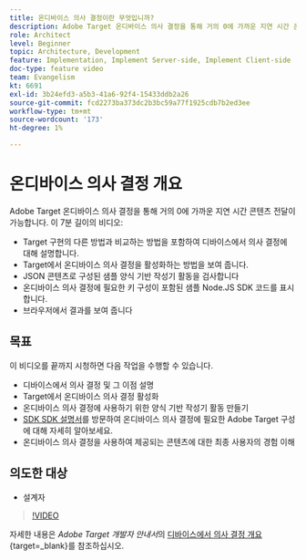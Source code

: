 ```yaml
---
title: 온디바이스 의사 결정이란 무엇입니까?
description: Adobe Target 온디바이스 의사 결정을 통해 거의 0에 가까운 지연 시간 콘텐츠 전달이 가능합니다. 온디바이스 의사 결정 및 활성화 방법에 대해 알아보려면 이 비디오를 시청하십시오.
role: Architect
level: Beginner
topic: Architecture, Development
feature: Implementation, Implement Server-side, Implement Client-side
doc-type: feature video
team: Evangelism
kt: 6691
exl-id: 3b24efd3-a5b3-41a6-92f4-15433ddb2a26
source-git-commit: fcd2273ba373dc2b3bc59a77f1925cdb7b2ed3ee
workflow-type: tm+mt
source-wordcount: '173'
ht-degree: 1%

---
```


# 온디바이스 의사 결정 개요

Adobe Target 온디바이스 의사 결정을 통해 거의 0에 가까운 지연 시간 콘텐츠 전달이 가능합니다. 이 7분 길이의 비디오:

* Target 구현의 다른 방법과 비교하는 방법을 포함하여 디바이스에서 의사 결정에 대해 설명합니다.
* Target에서 온디바이스 의사 결정을 활성화하는 방법을 보여 줍니다.
* JSON 콘텐츠로 구성된 샘플 양식 기반 작성기 활동을 검사합니다
* 온디바이스 의사 결정에 필요한 키 구성이 포함된 샘플 Node.JS SDK 코드를 표시합니다.
* 브라우저에서 결과를 보여 줍니다

## 목표

이 비디오를 끝까지 시청하면 다음 작업을 수행할 수 있습니다.

* 디바이스에서 의사 결정 및 그 이점 설명
* Target에서 온디바이스 의사 결정 활성화
* 온디바이스 의사 결정에 사용하기 위한 양식 기반 작성기 활동 만들기
* [SDK SDK 설명서](https://experienceleague.adobe.com/en/docs/target-dev/developer/server-side/on-device-decisioning/overview)를 방문하여 온디바이스 의사 결정에 필요한 Adobe Target 구성에 대해 자세히 알아보세요.
* 온디바이스 의사 결정을 사용하여 제공되는 콘텐츠에 대한 최종 사용자의 경험 이해

## 의도한 대상

* 설계자

>[!VIDEO](https://video.tv.adobe.com/v/329032/?quality=12)

자세한 내용은 *Adobe Target 개발자 안내서*&#x200B;의 [디바이스에서 의사 결정 개요](https://experienceleague.adobe.com/docs/target-dev/developer/server-side/on-device-decisioning/overview.html?lang=ko-KR){target=_blank}를 참조하십시오.
